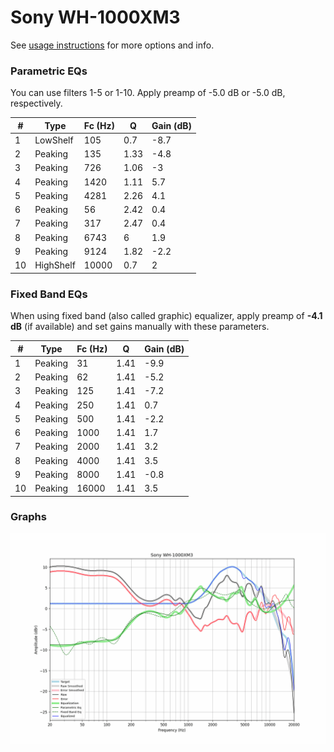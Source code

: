 # Sony WH-1000XM3
See [usage instructions](https://github.com/jaakkopasanen/AutoEq#usage) for more options and info.

### Parametric EQs
You can use filters 1-5 or 1-10. Apply preamp of -5.0 dB or -5.0 dB, respectively.

|   # | Type      |   Fc (Hz) |    Q |   Gain (dB) |
|-----|-----------|-----------|------|-------------|
|   1 | LowShelf  |       105 | 0.7  |        -8.7 |
|   2 | Peaking   |       135 | 1.33 |        -4.8 |
|   3 | Peaking   |       726 | 1.06 |        -3   |
|   4 | Peaking   |      1420 | 1.11 |         5.7 |
|   5 | Peaking   |      4281 | 2.26 |         4.1 |
|   6 | Peaking   |        56 | 2.42 |         0.4 |
|   7 | Peaking   |       317 | 2.47 |         0.4 |
|   8 | Peaking   |      6743 | 6    |         1.9 |
|   9 | Peaking   |      9124 | 1.82 |        -2.2 |
|  10 | HighShelf |     10000 | 0.7  |         2   |

### Fixed Band EQs
When using fixed band (also called graphic) equalizer, apply preamp of **-4.1 dB** (if available) and set gains manually with these parameters.

|   # | Type    |   Fc (Hz) |    Q |   Gain (dB) |
|-----|---------|-----------|------|-------------|
|   1 | Peaking |        31 | 1.41 |        -9.9 |
|   2 | Peaking |        62 | 1.41 |        -5.2 |
|   3 | Peaking |       125 | 1.41 |        -7.2 |
|   4 | Peaking |       250 | 1.41 |         0.7 |
|   5 | Peaking |       500 | 1.41 |        -2.2 |
|   6 | Peaking |      1000 | 1.41 |         1.7 |
|   7 | Peaking |      2000 | 1.41 |         3.2 |
|   8 | Peaking |      4000 | 1.41 |         3.5 |
|   9 | Peaking |      8000 | 1.41 |        -0.8 |
|  10 | Peaking |     16000 | 1.41 |         3.5 |

### Graphs
![](./Sony%20WH-1000XM3.png)
